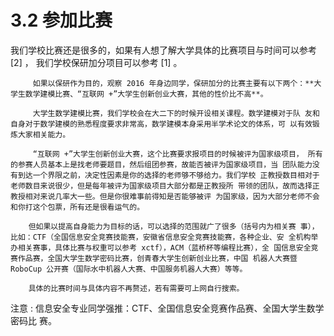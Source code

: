 # 3.2 参加比赛

我们学校比赛还是很多的，如果有人想了解大学具体的比赛项目与时间可以参考 \[2\] ， 我们学校保研加分项目可以参考 \[1\] 。 

         如果以保研作为目的，观察 2016 年身边同学，保研加分的比赛主要有以下两个：**大 学生数学建模比赛、“互联网 +”大学生创新创业大赛，其他的性价比不高**。 

         大学生数学建模比赛，我们学校会在大二下的时候开设相关课程。数学建模对于队 友和自身对于数学建模的熟悉程度要求非常高，数学建模本身采用半学术论文的体系，可 以有效锻炼大家相关能力。

         “互联网 +”大学生创新创业大赛，这个比赛要求报项目的时候被评为国家级项目， 所有的参赛人员基本上是找老师要题目，然后组团参赛，故能否被评为国家级项目，当 团队能力没有到达一个界限之前，决定性因素是你的选择的老师够不够给力。我们学校 正教授数目相对于老师数目来说很少，但是每年被评为国家级项目大部分都是正教授所 带领的团队，故而选择正教授相对来说几率大一些。但是你很难事前得知是否能够被评 为国家级，因为大部分老师不会和你打这个包票，所有还是很看运气的。 

        但如果以提高自身能力为目标的话，可以选择的范围就广了很多（括号内为相关赛 事），比如：CTF（全国信息安全竞赛技能赛，安徽省信息安全竞赛技能赛，各种企业、安 全机构举办相关赛事，具体比赛与权重可以参考 xctf），ACM（蓝桥杯等编程比赛），全 国信息安全竞赛作品赛，全国大学生数学密码比赛，创青春大学生创新创业比赛，中国 机器人大赛暨 RoboCup 公开赛（国际水中机器人大赛、中国服务机器人大赛）等等。

        具体的比赛时间与具体内容不再赘述，若有需要可上网自行搜索。  

注意 : 信息安全专业同学强推：CTF、全国信息安全竞赛作品赛、全国大学生数学密码比 赛。

